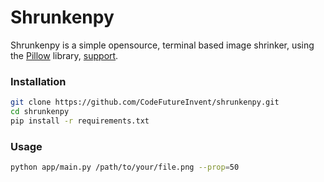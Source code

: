 # Shrunkenpy

Shrunkenpy is a simple opensource, terminal based image shrinker, using the [Pillow](https://python-pillow.github.io/) library, [support](https://pillow.readthedocs.io/en/stable/installation/python-support.html).


### Installation

```bash
git clone https://github.com/CodeFutureInvent/shrunkenpy.git
cd shrunkenpy
pip install -r requirements.txt
```

### Usage
```bash
python app/main.py /path/to/your/file.png --prop=50
```
